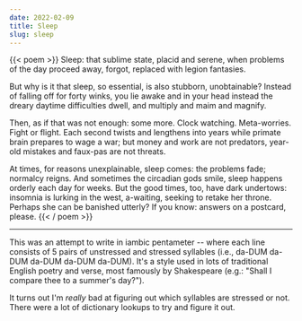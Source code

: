 ```yaml
---
date: 2022-02-09
title: Sleep
slug: sleep
---
```


{{< poem >}}
Sleep: that sublime state, placid and serene,
when problems of the day proceed away,
forgot, replaced with legion fantasies.

But why is it that sleep, so essential,
is also stubborn, unobtainable?
Instead of falling off for forty winks,
you lie awake and in your head instead
the dreary daytime difficulties dwell,
and multiply and maim and magnify.

Then, as if that was not enough: some more.
Clock watching. Meta-worries. Fight or flight.
Each second twists and lengthens into years
while primate brain prepares to wage a war;
but money and work are not predators,
year-old mistakes and faux-pas are not threats.

At times, for reasons unexplainable,
sleep comes: the problems fade; normalcy reigns.
And sometimes the circadian gods smile,
sleep happens orderly each day for weeks.
But the good times, too, have dark undertows:
insomnia is lurking in the west,
a-waiting, seeking to retake her throne.
Perhaps she can be banished utterly?
If you know: answers on a postcard, please.
{{< / poem >}}

----

This was an attempt to write in iambic pentameter -- where each line consists
of 5 pairs of unstressed and stressed syllables (i.e., da-DUM da-DUM da-DUM
da-DUM da-DUM). It's a style used in lots of traditional English poetry and
verse, most famously by Shakespeare (e.g.: "Shall I compare thee to a summer's
day?").

It turns out I'm _really_ bad at figuring out which syllables are stressed or
not. There were a lot of dictionary lookups to try and figure it out. 